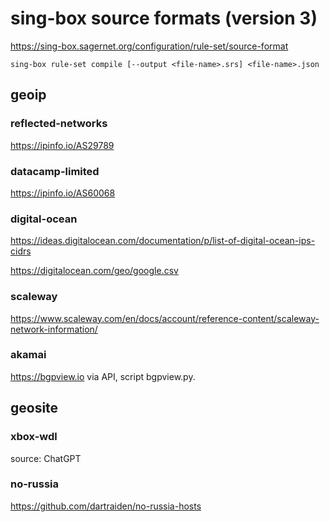 # sing-box source formats (version 3)

<https://sing-box.sagernet.org/configuration/rule-set/source-format>

`sing-box rule-set compile [--output <file-name>.srs] <file-name>.json`

## geoip

### reflected-networks

<https://ipinfo.io/AS29789>

### datacamp-limited

<https://ipinfo.io/AS60068>

### digital-ocean

<https://ideas.digitalocean.com/documentation/p/list-of-digital-ocean-ips-cidrs>

<https://digitalocean.com/geo/google.csv>

### scaleway

<https://www.scaleway.com/en/docs/account/reference-content/scaleway-network-information/>

### akamai

https://bgpview.io via API, script bgpview.py.

## geosite

### xbox-wdl

source: ChatGPT

### no-russia

https://github.com/dartraiden/no-russia-hosts

